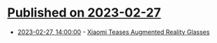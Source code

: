 # [Published on 2023-02-27](index.md)

* [2023-02-27, 14:00:00](https://tech.slashdot.org/story/23/02/27/1122225/xiaomi-teases-augmented-reality-glasses?utm_source=rss1.0mainlinkanon&utm_medium=feed) - [Xiaomi Teases Augmented Reality Glasses](https://tech.slashdot.org/story/23/02/27/1122225/xiaomi-teases-augmented-reality-glasses?utm_source=rss1.0mainlinkanon&utm_medium=feed)
